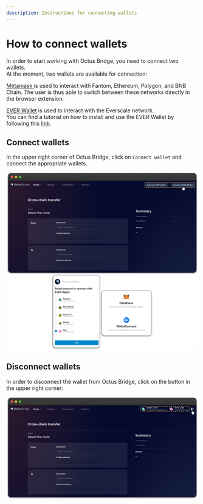 ```yaml
---
description: Instructions for connecting wallets
---
```


# How to connect wallets

In order to start working with Octus Bridge, you need to connect two wallets.\
At the moment, two wallets are available for connection:

[Metamask ](https://metamask.io/)is used to interact with Fantom, Ethereum, Polygon, and BNB Chain. The user is thus able to switch between these networks directly in the browser extension.

[EVER Wallet](https://l1.broxus.com/freeton/wallet) is used to interact with the Everscale network.\
You can find a tutorial on how to install and use the EVER Wallet by following this [link](http://localhost:5000/o/-MUxjK3XWZCxuBwyXzkS/s/vwtaQbYcgICT7ubKSITZ/).

## Connect wallets

In the upper right corner of Octus Bridge, click on `Connect wallet` and connect the appropriate wallets.

![](<../../.gitbook/assets/image (49).png>)

## Disconnect wallets

In order to disconnect the wallet from Octus Bridge, click on the button in the upper right corner:

![](<../../.gitbook/assets/image (48).png>)
